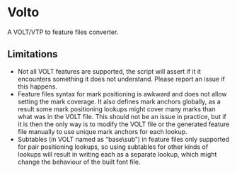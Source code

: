 Volto
=====

A VOLT/VTP to feature files converter.

Limitations
-----------

* Not all VOLT features are supported, the script will assert if it it
  encounters something it does not understand. Please report an issue if this
  happens.
* Feature files syntax for mark positioning is awkward and does not allow
  setting the mark coverage. It also defines mark anchors globally, as a result
  some mark positioning lookups might cover many marks than what was in the VOLT
  file. This should not be an issue in practice, but if it is then the only way
  is to modify the VOLT file or the generated feature file manually to use unique
  mark anchors for each lookup.
* Subtables (in VOLT named as “base\sub”) in feature files only supported for
  pair positioning lookups, so using subtables for other kinds of lookups will
  result in writing each as a separate lookup, which might change the behaviour
  of the built font file.
